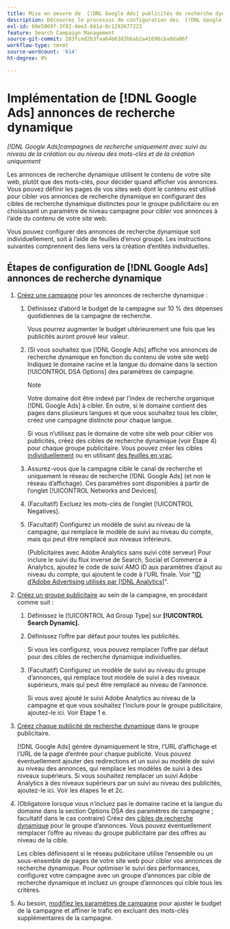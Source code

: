 ```yaml
---
title: Mise en oeuvre de  [!DNL Google Ads] publicités de recherche dynamique
description: Découvrez le processus de configuration des  [!DNL Google Ads] annonces de recherche dynamique.
exl-id: 69e5069f-3f82-4ee3-841a-0c1292677223
feature: Search Campaign Management
source-git-commit: 283fced2b3faa64b6383b6ab2a41696cba0da06f
workflow-type: tm+mt
source-wordcount: '614'
ht-degree: 0%

---
```


# Implémentation de [!DNL Google Ads] annonces de recherche dynamique

*[!DNL Google Ads]campagnes de recherche uniquement avec suivi au niveau de la création ou au niveau des mots-clés et de la création uniquement*

Les annonces de recherche dynamique utilisent le contenu de votre site web, plutôt que des mots-clés, pour décider quand afficher vos annonces. Vous pouvez définir les pages de vos sites web dont le contenu est utilisé pour cibler vos annonces de recherche dynamique en configurant des cibles de recherche dynamique distinctes pour le groupe publicitaire ou en choisissant un paramètre de niveau campagne pour cibler vos annonces à l’aide du contenu de votre site web.

Vous pouvez configurer des annonces de recherche dynamique soit individuellement, soit à l’aide de feuilles d’envoi groupé. Les instructions suivantes comprennent des liens vers la création d’entités individuelles.

## Étapes de configuration de [!DNL Google Ads] annonces de recherche dynamique

1. [Créez une campagne](/help/search-social-commerce/campaign-management/campaigns/campaign-manage.md) pour les annonces de recherche dynamique :

   1. Définissez d’abord le budget de la campagne sur 10 % des dépenses quotidiennes de la campagne de recherche.

      Vous pourrez augmenter le budget ultérieurement une fois que les publicités auront prouvé leur valeur.

   1. (Si vous souhaitez que [!DNL Google Ads] affiche vos annonces de recherche dynamique en fonction du contenu de votre site web) Indiquez le domaine racine et la langue du domaine dans la section [!UICONTROL DSA Options] des paramètres de campagne.

      >[!NOTE]
      >
      >Votre domaine doit être indexé par l’index de recherche organique [!DNL Google Ads] à cibler. En outre, si le domaine contient des pages dans plusieurs langues et que vous souhaitez tous les cibler, créez une campagne distincte pour chaque langue.

      Si vous n’utilisez pas le domaine de votre site web pour cibler vos publicités, créez des cibles de recherche dynamique (voir Étape 4) pour chaque groupe publicitaire. Vous pouvez créer les cibles [individuellement](/help/search-social-commerce/campaign-management/campaigns/dynamic-search-target-manage.md) ou en utilisant [des feuilles en vrac](/help/search-social-commerce/campaign-management/bulksheets/bulksheet-about.md).

   1. Assurez-vous que la campagne cible le canal de recherche et uniquement le réseau de recherche [!DNL Google Ads] (et non le réseau d’affichage). Ces paramètres sont disponibles à partir de l’onglet [!UICONTROL Networks and Devices].

   1. (Facultatif) Excluez les mots-clés de l’onglet [!UICONTROL Negatives].

   1. (Facultatif) Configurez un modèle de suivi au niveau de la campagne, qui remplace le modèle de suivi au niveau du compte, mais qui peut être remplacé aux niveaux inférieurs.

      (Publicitaires avec Adobe Analytics sans suivi côté serveur) Pour inclure le suivi du flux inverse de Search, Social et Commerce à Analytics, ajoutez le code de suivi AMO ID aux paramètres d’ajout au niveau du compte, qui ajoutent le code à l’URL finale. Voir &quot;[ID d’Adobe Advertising utilisés par [!DNL Analytics]](/help/integrations/analytics/ids.md)&quot;.

1. [Créez un groupe publicitaire](/help/search-social-commerce/campaign-management/campaigns/ad-group-manage.md) au sein de la campagne, en procédant comme suit :

   1. Définissez le [!UICONTROL Ad Group Type] sur **[!UICONTROL Search Dynamic].**

   1. Définissez l’offre par défaut pour toutes les publicités.

      Si vous les configurez, vous pouvez remplacer l’offre par défaut pour des cibles de recherche dynamique individuelles.

   1. (Facultatif) Configurez un modèle de suivi au niveau du groupe d’annonces, qui remplace tout modèle de suivi à des niveaux supérieurs, mais qui peut être remplacé au niveau de l’annonce.

      Si vous avez ajouté le suivi Adobe Analytics au niveau de la campagne et que vous souhaitez l’inclure pour le groupe publicitaire, ajoutez-le ici. Voir Etape 1 e.

1. [Créez chaque publicité de recherche dynamique](/help/search-social-commerce/campaign-management/campaigns/ad-manage.md) dans le groupe publicitaire.

   [!DNL Google Ads] génère dynamiquement le titre, l’URL d’affichage et l’URL de la page d’entrée pour chaque publicité. Vous pouvez éventuellement ajouter des redirections et un suivi au modèle de suivi au niveau des annonces, qui remplace les modèles de suivi à des niveaux supérieurs.
Si vous souhaitez remplacer un suivi Adobe Analytics à des niveaux supérieurs par un suivi au niveau des publicités, ajoutez-le ici. Voir les étapes 1e et 2c.

1. (Obligatoire lorsque vous n’incluez pas le domaine racine et la langue du domaine dans la section Options DSA des paramètres de campagne ; facultatif dans le cas contraire) Créez des [cibles de recherche dynamique](/help/search-social-commerce/campaign-management/campaigns/dynamic-search-target-manage.md) pour le groupe d’annonces. Vous pouvez éventuellement remplacer l’offre au niveau du groupe publicitaire par des offres au niveau de la cible.

   Les cibles définissent si le réseau publicitaire utilise l’ensemble ou un sous-ensemble de pages de votre site web pour cibler vos annonces de recherche dynamique. Pour optimiser le suivi des performances, configurez votre campagne avec un groupe d’annonces par cible de recherche dynamique et incluez un groupe d’annonces qui cible tous les critères.

1. Au besoin, [modifiez les paramètres de campagne](/help/search-social-commerce/campaign-management/campaigns/campaign-manage.md) pour ajuster le budget de la campagne et affiner le trafic en excluant des mots-clés supplémentaires de la campagne.
